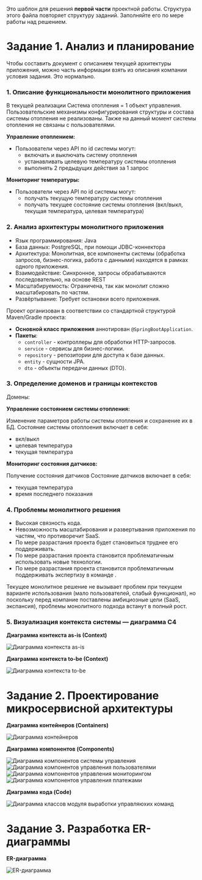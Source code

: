 Это шаблон для решения **первой части** проектной работы. Структура этого файла повторяет структуру заданий. Заполняйте его по мере работы над решением.

# Задание 1. Анализ и планирование

Чтобы составить документ с описанием текущей архитектуры приложения, можно часть информации взять из описания компании условия задания. Это нормально.

### 1. Описание функциональности монолитного приложения

В текущей реализации Система отопления = 1 объект управления.
Пользовательские механизмы конфигурирования структуры и состава системы отопления не реализованы.
Также на данный момент системы отопления не связаны с пользователями.

**Управление отоплением:**

- Пользователи через API по id системы могут:
  - включать и выключать систему отопления
  - устанавливать целевую температуру системы отопления
  - выполнять 2 предыдущих действия за 1 запрос

**Мониторинг температуры:**

- Пользователи через API по id системы могут:
  - получать текущую температуру системы отопления
  - получать текущее состояние системы отопления (вкл/выкл, текущая температура, целевая температура)

### 2. Анализ архитектуры монолитного приложения

* Язык программирования: Java
* База данных: PostgreSQL, при помощи JDBC-коннектора
* Архитектура: Монолитная, все компоненты системы (обработка запросов, бизнес-логика, работа с данными) находятся в рамках одного приложения.
* Взаимодействие: Синхронное, запросы обрабатываются последовательно, на основе REST
* Масштабируемость: Ограничена, так как монолит сложно масштабировать по частям.
* Развёртывание: Требует остановки всего приложения.

Проект организован в соответствии со стандартной структурой Maven/Gradle проекта:

- **Основной класс приложения** аннотирован `@SpringBootApplication`.
- **Пакеты**:
    - `controller` - контроллеры для обработки HTTP-запросов.
    - `service` - сервисы для бизнес-логики.
    - `repository` - репозитории для доступа к базе данных.
    - `entity` - сущности JPA.
    - `dto` - объекты передачи данных (DTO).


### 3. Определение доменов и границы контекстов

Домены:

**Управление состоянием системы отопления:**

Изменение параметров работы системы отопления и сохранение их в БД.
Состояние системы отоплоения включает в себя: 
- вкл/выкл
- целевая температура
- текущая температура

**Мониторинг состояния датчиков:**

Получение состояния датчиков
Состояние датчиков включает в себя:
- текущая температура
- время последнего показания

### **4. Проблемы монолитного решения**

- Высокая связность кода. 
- Невозможность масштабирования и развертывания приложения по частям, что противоречит SaaS.
- По мере разрастания проекта будет становиться труднее его поддерживать.
- По мере разрастания проекта становится проблематичным использовать новые технологии.
- По мере разрастания проекта становится проблематичным поддерживать экспертизу в команде .

Текущее монолитное решение не вызывает проблем при текущем варианте использования (мало пользователей, слабый функционал), но поскольку перед компание поставлены амбициозные цели (SaaS, экспансия), проблемы монолитного подхода встанут в полный рост.

### 5. Визуализация контекста системы — диаграмма С4

**Диаграмма контекста as-is (Context)**

![Диаграмма контекста as-is](docs/ASIS_Context.png)

**Диаграмма контекста to-be (Context)**

![Диаграмма контекста to-be](docs/TOBE_Context.png)



# Задание 2. Проектирование микросервисной архитектуры

**Диаграмма контейнеров (Containers)**

![Диаграмма контейнеров](docs/TOBE_Container.png)

**Диаграмма компонентов (Components)**

![Диаграмма компонентов системы управления](docs/TOBE_Component_ControlSystem.png)
![Диаграмма компонентов управления пользователями](docs/TOBE_Component_UserManagement.png)
![Диаграмма компонентов управления мониторингом](docs/TOBE_Component_MonitoringService.png)
![Диаграмма компонентов управления платежами](docs/TOBE_Component_PaymentsManagement.png)

**Диаграмма кода (Code)**

![Диаграмма классов модуля выработки управляюхих команд](docs/TOBE_Component_ControlSystem_ControlGeneration.png)

# Задание 3. Разработка ER-диаграммы

**ER-диаграмма**

![ER-диаграмма](docs/TOBE_ERD.png)
